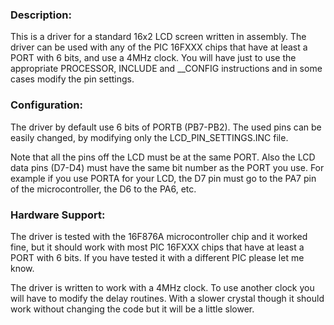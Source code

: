 <html>
<head>
<meta http-equiv="Content-Type" content="text/html; charset=UTF-8">
</head>

<body>

<h3>Description:</h3>
<p>
This is a driver for a standard 16x2 LCD screen written in assembly.
The driver can be used with any of the PIC 16FXXX chips that have at least a PORT with 6 bits, and use a 4MHz clock.
You will have just to use the appropriate PROCESSOR, INCLUDE and __CONFIG instructions and in some cases modify the pin settings.
</p>


<h3>Configuration:</h3>
<p>
The driver by default use 6 bits of PORTB (PB7-PB2).
The used pins can be easily changed, by modifying only the LCD_PIN_SETTINGS.INC file.
</p>
<p>
Note that all the pins off the LCD must be at the same PORT. Also the LCD data pins (D7-D4) must have the same bit number as the PORT you use.
For example if you use PORTA for your LCD, the D7 pin must go to the PA7 pin of the microcontroller, the D6 to the PA6, etc.
</p>

<h3>Hardware Support:</h3>
<p>
The driver is tested with the 16F876A microcontroller chip and it worked fine, but it should work with most PIC 16FXXX chips that have at least a PORT with 6 bits. If you have tested it with a different PIC please let me know. 
</p>
<p>
The driver is written to work with a 4MHz clock. To use another clock you will have to modify the delay routines. With a slower crystal though it should work without changing the code but it will be a little slower.
</p>
</body>
</html>